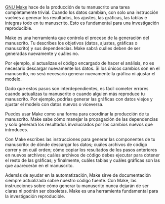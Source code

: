 [GNU Make](https://en.wikipedia.org/wiki/Make_(software)) hace de la producción de tu manuscrito una
tarea completamente trivial. Cuando los datos cambian, con solo una instrucción vuelves a generar
los resultados, los ajustes, las gráficas, las tablas e integras todo en tu manuscrito. Esto es
fundamental para una investigación reproducible.

Make es una herramienta que controla el proceso de la generación del manuscrito. Tu describes los
objetivos (datos, ajustes, gráficas o manuscrito) y sus dependencias. Make sabrá cuáles deben de ser
generadas nuevamente y cuáles no.

Por ejemplo, si actualizas el código encargado de hacer el análisis, no es necesario descargar
nuevamente los datos. Si los únicos cambios son en el manuscrito, no será necesario generar
nuevamente la gráfica ni ajustar el modelo.

Dado que estos pasos son interdependientes, es fácil cometer errores cuando actualizas tu manuscrito
o cuando alguien más reproduce tu manuscrito. Por ejemplo, podrías generar las gráficas con datos
viejos y ajustar el modelo con datos nuevos o viceversa.

Puedes usar Make como una forma para coordinar la producción de tu manuscrito. Make sabe cómo
manejar la propagación de las dependencias y solo generará los resultados involucrados por los
cambios nuevos que introduces.

Con Make escribes las instrucciones para generar las componentes de tu manuscrito: de dónde
descargar los datos; cuáles archivos de código correr y en cuál orden; cómo copiar los resultados de
los pasos anteriores en nuevos archivos; cuáles archivos de código debes ejecutar para obtener el
resto de las gráficas; y finalmente, cuáles tablas y cuáles gráficas son las que aparecerán en el
manuscrito.

Además de ayudar en la automatización, Make sirve de documentación siempre actualizada sobre nuestro
código fuente. Con Make, las instrucciones sobre cómo generar tu manuscrito nunca dejarán de ser
claras ni podrán ser obsoletas. Make es una herramienta fundamental para la investigación
reproducible.
